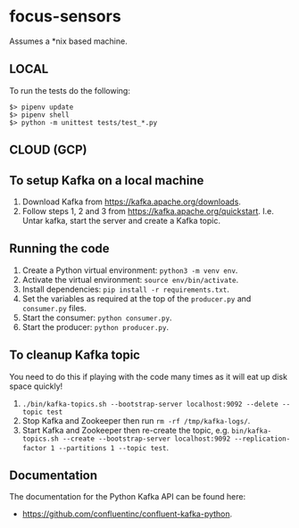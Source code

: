 # focus-sensors

Assumes a *nix based machine.

## LOCAL

To run the tests do the following:

```shell script
$> pipenv update
$> pipenv shell
$> python -m unittest tests/test_*.py
```

## CLOUD (GCP)


## To setup Kafka on a local machine

1. Download Kafka from https://kafka.apache.org/downloads.
1. Follow steps 1, 2 and 3 from https://kafka.apache.org/quickstart.  I.e. Untar kafka, start the server and create a Kafka topic.

## Running the code

1. Create a Python virtual environment: `python3 -m venv env`.
1. Activate the virtual environment: `source env/bin/activate`.
1. Install dependencies: `pip install -r requirements.txt`.
1. Set the variables as required at the top of the `producer.py` and `consumer.py` files.
1. Start the consumer: `python consumer.py`.
1. Start the producer: `python producer.py`.

## To cleanup Kafka topic

You need to do this if playing with the code many times as it will eat up disk space quickly!

1. `./bin/kafka-topics.sh --bootstrap-server localhost:9092 --delete --topic test`
1. Stop Kafka and Zookeeper then run `rm -rf /tmp/kafka-logs/`.
1. Start Kafka and Zookeeper then re-create the topic, e.g. 
   `bin/kafka-topics.sh --create --bootstrap-server localhost:9092 --replication-factor 1 --partitions 1 --topic test`.
   
## Documentation

The documentation for the Python Kafka API can be found here:

* https://github.com/confluentinc/confluent-kafka-python.

